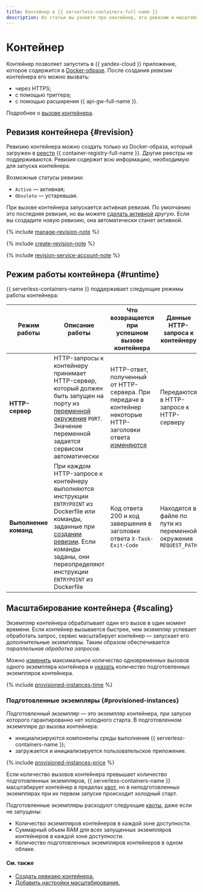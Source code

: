 ```yaml
---
title: Контейнер в {{ serverless-containers-full-name }}
description: Из статьи вы узнаете про контейнер, его ревизию и масштабирование.
---
```


# Контейнер

Контейнер позволяет запустить в {{ yandex-cloud }} приложение, которое содержится в [Docker-образе](../../container-registry/concepts/docker-image.md). После создания ревизии контейнера его можно вызвать:
* через HTTPS;
* с помощью триггера;
* с помощью расширения {{ api-gw-full-name }}.

Подробнее о [вызове контейнера](./invoke.md).

## Ревизия контейнера {#revision}

Ревизию контейнера можно создать только из Docker-образа, который загружен в [реестр](../../container-registry/concepts/registry) {{ container-registry-full-name }}. Другие реестры не поддерживаются. Ревизия содержит всю информацию, необходимую для запуска контейнера.

Возможные статусы ревизии:
* `Active` — активная;
* `Obsolete` — устаревшая.

При вызове контейнера запускается активная ревизия. По умолчанию это последняя ревизия, но вы можете [сделать активной](../operations/activate-revision.md) другую. Если вы создадите новую ревизию, она автоматически станет активной.

{% include [manage-revision-note](../../_includes/serverless-containers/manage-revision-note.md) %}

{% include [create-revision-note](../../_includes/serverless-containers/create-revision-note.md) %}

{% include [revision-service-account-note](../../_includes/serverless-containers/revision-service-account-note.md) %}

## Режим работы контейнера {#runtime}

{{ serverless-containers-name }} поддерживает следующие режимы работы контейнера:

Режим работы | Описание работы | Что возвращается при успешном вызове контейнера | Данные HTTP-запроса к контейнеру | Ограничения
--- | --- | --- | --- | ---
**HTTP-сервер** | HTTP-запросы к контейнеру принимает HTTP-сервер, который должен быть запущен на порту из [переменной окружения](runtime.md#environment-variables) `PORT`. Значение переменной задается сервисом автоматически | HTTP-ответ, полученный от HTTP-сервера. При передаче в контейнер некоторые HTTP-заголовки ответа [изменяются](invoke.md#filter) | Передаются в HTTP-запросе к HTTP-серверу | —
**Выполнение команд** | При каждом HTTP-запросе к контейнеру выполняются инструкции `ENTRYPOINT` из Dockerfile или команды, заданные при [создании ревизии](../operations/manage-revision.md). Если команды заданы, они переопределяют инструкции `ENTRYPOINT` из Dockerfile | Код ответа 200 и код завершения в заголовке ответа `X-Task-Exit-Code` | Находятся в файле по пути из переменной окружения `REQUEST_PATH` | Количество одновременных вызовов одного экземпляра контейнера не может быть больше 1

## Масштабирование контейнера {#scaling}

Экземпляр контейнера обрабатывает один его вызов в один момент времени. Если контейнер вызывается быстрее, чем экземпляр успевает обработать запрос, сервис масштабирует контейнер — запускает его дополнительные экземпляры. Таким образом обеспечивается _параллельная обработка запросов_.

Можно [изменить](../operations/manage-revision.md#create) максимальное количество одновременных вызовов одного экземпляра контейнера и [указать](../operations/scaling-settings-add.md) количество подготовленных экземпляров контейнера.

{% include [provisioned-instances-time](../../_includes/functions/provisioned-instances-time.md) %}

### Подготовленные экземпляры {#provisioned-instances}

_Подготовленный экземпляр_ — это экземпляр контейнера, при запуске которого гарантированно нет холодного старта. В подготовленном экземпляре до вызова контейнера:
* инициализируются компоненты среды выполнения {{ serverless-containers-name }};
* загружается и инициализируется пользовательское приложение.

{% include [provisioned-instances-price](../../_includes/serverless-containers/provisioned-instances-price.md) %}

Если количество вызовов контейнера превышает количество подготовленных экземпляров, {{ serverless-containers-name }} масштабирует контейнер в пределах [квот](limits.md#functions-quotas), но в неподготовленных экземплярах при их первом запуске происходит холодный старт.

Подготовленные экземпляры расходуют следующие [квоты](limits.md), даже если не запущены:
* Количество экземпляров контейнеров в каждой зоне доступности.
* Суммарный объем RAM для всех запущенных экземпляров контейнеров в каждой зоне доступности.	
* Количество подготовленных экземпляров контейнеров в одном облаке.

#### См. также

* [Создать ревизию контейнера.](../operations/manage-revision.md#create)
* [Добавить настройки масштабирования.](../operations/scaling-settings-add.md)

